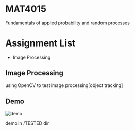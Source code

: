 # MAT4015
Fundamentals of applied probability and random processes

# Assignment List
- Image Processing


## Image Processing
using OpenCV to test image processing[object tracking]

## Demo
![demo](https://github.com/MaybeS/MAT4015/blob/master/imageProcessing/TESTED/tested.gif?raw=true)

demo in /TESTED dir